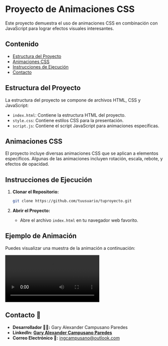 # Proyecto de Animaciones CSS

Este proyecto demuestra el uso de animaciones CSS en combinación con JavaScript para lograr efectos visuales interesantes.

## Contenido

- [Estructura del Proyecto](#estructura-del-proyecto)
- [Animaciones CSS](#animaciones-css)
- [Instrucciones de Ejecución](#instrucciones-de-ejecución)
- [Contacto](#contacto)

## Estructura del Proyecto

La estructura del proyecto se compone de archivos HTML, CSS y JavaScript:

- `index.html`: Contiene la estructura HTML del proyecto.
- `style.css`: Contiene estilos CSS para la presentación.
- `script.js`: Contiene el script JavaScript para animaciones específicas.

## Animaciones CSS

El proyecto incluye diversas animaciones CSS que se aplican a elementos específicos. Algunas de las animaciones incluyen rotación, escala, rebote, y efectos de opacidad.

## Instrucciones de Ejecución

1. **Clonar el Repositorio:**
   ```bash
   git clone https://github.com/tuusuario/tuproyecto.git
   ```

2. **Abrir el Proyecto:**
   - Abre el archivo `index.html` en tu navegador web favorito.

## Ejemplo de Animación

Puedes visualizar una muestra de la animación a continuación:

![gif](/assets/video/20231228-1523-04.2412547.mp4)

## Contacto 📧

- **Desarrollador 🧑‍💻:** Gary Alexander Campusano Paredes
- **LinkedIn: [Gary Alexander Campusano Paredes](https://www.linkedin.com/in/gary-alexander-campusano-paredes-87a28724a/)**
- **Correo Electrónico 📧:** ingcampusano@outlook.com
